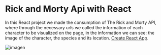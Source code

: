 # Rick and Morty Api with React

In this React project we made the consumption of The Rick and Morty API, where through the necessary urls we called the information of each character to be visualized on the page, in the information we can see: the image of the character, the species and its location. [Create React App](https://github.com/facebook/create-react-app).

![imagen](https://github.com/LuisFCosteC/Rick-and-Morty-Api-with-React/assets/117328283/401702f3-42a2-4569-9eba-1c0674760d8e)
